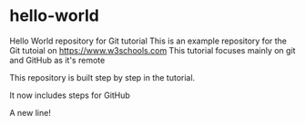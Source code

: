 # hello-world
Hello World repository for Git tutorial
This is an example repository for the Git tutoial on https://www.w3schools.com
This tutorial focuses mainly on git and GitHub as it's remote

This repository is built step by step in the tutorial.

It now includes steps for GitHub

A new line!